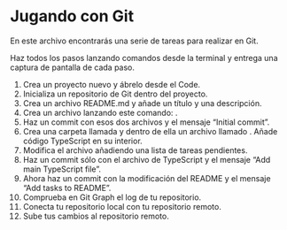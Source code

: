 # Jugando con Git

En este archivo encontrarás una serie de tareas para realizar en Git.

Haz todos los pasos lanzando comandos desde la terminal y entrega una captura de pantalla de cada paso.

1. Crea un proyecto nuevo y ábrelo desde el Code.
2. Inicializa un repositorio de Git dentro del proyecto.
3. Crea un archivo README.md y añade un título y una descripción.
4. Crea un archivo lanzando este comando: .
5. Haz un commit con esos dos archivos y el mensaje “Initial commit”.
6. Crea una carpeta llamada y dentro de ella un archivo llamado . Añade código TypeScript en su interior.
7. Modifica el archivo añadiendo una lista de tareas pendientes.
8. Haz un commit sólo con el archivo de TypeScript y el mensaje “Add main TypeScript file”.
9. Ahora haz un commit con la modificación del README y el mensaje “Add tasks to README”.
10. Comprueba en Git Graph el log de tu repositorio.
11. Conecta tu repositorio local con tu repositorio remoto.
12. Sube tus cambios al repositorio remoto.

